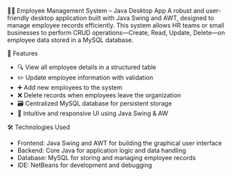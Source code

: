 🧑‍💼 Employee Management System – Java Desktop App
A robust and user-friendly desktop application built with Java Swing and AWT, designed to manage employee records efficiently. This system allows HR teams or small businesses to perform CRUD operations—Create, Read, Update, Delete—on employee data stored in a MySQL database.

🚀 Features
- 🔍 View all employee details in a structured table
- ✏️ Update employee information with validation
- ➕ Add new employees to the system
- ❌ Delete records when employees leave the organization
- 🗃️ Centralized MySQL database for persistent storage
- 🎨 Intuitive and responsive UI using Java Swing & AW

🛠️ Technologies Used
- Frontend: Java Swing and AWT for building the graphical user interface
- Backend: Core Java for application logic and data handling
- Database: MySQL for storing and managing employee records
- IDE: NetBeans for development and debugging





